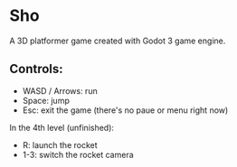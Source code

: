 # Sho

A 3D platformer game created with Godot 3 game engine.

## Controls:

- WASD / Arrows: run
- Space: jump
- Esc: exit the game (there's no paue or menu right now)

In the 4th level (unfinished):

- R: launch the rocket
- 1-3: switch the rocket camera
